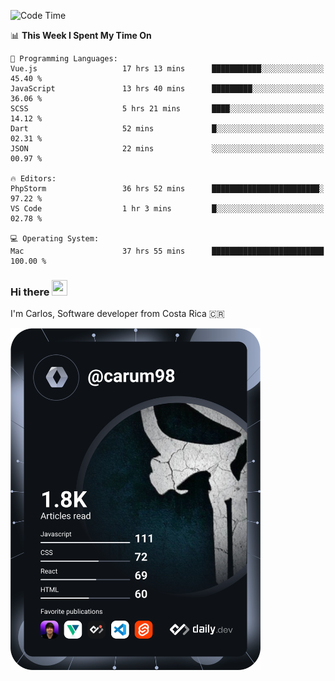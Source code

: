 
<!--START_SECTION:waka-->
![Code Time](http://img.shields.io/badge/Code%20Time-10%2C509%20hrs%2050%20mins-blue)

📊 **This Week I Spent My Time On** 

```text
💬 Programming Languages: 
Vue.js                   17 hrs 13 mins      ███████████░░░░░░░░░░░░░░   45.40 % 
JavaScript               13 hrs 40 mins      █████████░░░░░░░░░░░░░░░░   36.06 % 
SCSS                     5 hrs 21 mins       ████░░░░░░░░░░░░░░░░░░░░░   14.12 % 
Dart                     52 mins             █░░░░░░░░░░░░░░░░░░░░░░░░   02.31 % 
JSON                     22 mins             ░░░░░░░░░░░░░░░░░░░░░░░░░   00.97 % 

🔥 Editors: 
PhpStorm                 36 hrs 52 mins      ████████████████████████░   97.22 % 
VS Code                  1 hr 3 mins         █░░░░░░░░░░░░░░░░░░░░░░░░   02.78 % 

💻 Operating System: 
Mac                      37 hrs 55 mins      █████████████████████████   100.00 % 
```


<!--END_SECTION:waka-->

### Hi there <img src="https://media.giphy.com/media/hvRJCLFzcasrR4ia7z/giphy.gif" width="25px" height="25px">

I'm Carlos, Software developer from Costa Rica 🇨🇷

<a href="https://app.daily.dev/carum98"><img src="https://github.com/carum98/carum98/blob/main/devcard.svg" width="400" alt="Carlos Umaña Acevedo's Dev Card"/></a>
